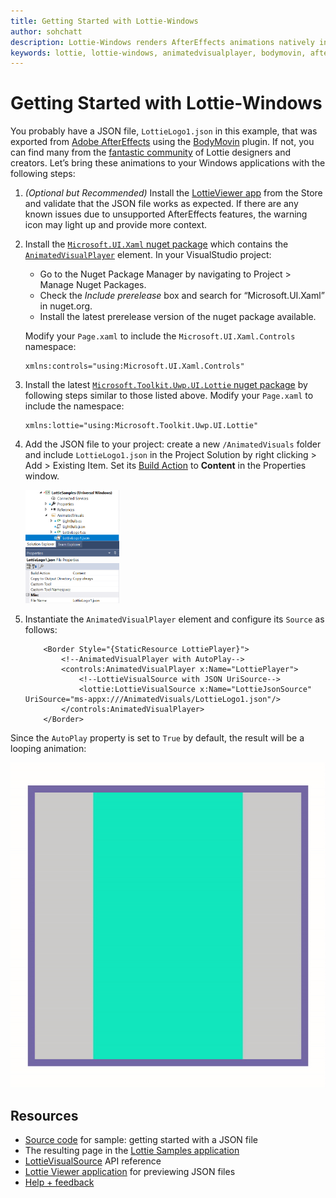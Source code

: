 ```yaml
---
title: Getting Started with Lottie-Windows
author: sohchatt
description: Lottie-Windows renders AfterEffects animations natively in Windows applications.
keywords: lottie, lottie-windows, animatedvisualplayer, bodymovin, aftereffects, windows 10, uwp, uwp community toolkit
---
```


# Getting Started with Lottie-Windows

You probably have a JSON file, `LottieLogo1.json` in this example, that was exported from [Adobe AfterEffects](https://www.adobe.com/products/aftereffects.html) using the [BodyMovin](https://aescripts.com/bodymovin/) plugin. If not, you can find many from the [fantastic community](https://lottiefiles.com/) of Lottie designers and creators. Let’s bring these animations to your Windows applications with the following steps:

1. _(Optional but Recommended)_ Install the [LottieViewer app](https://www.microsoft.com/p/lottie-viewer/9p7x9k692tmw) from the Store and validate that the JSON file works as expected. If there are any known issues due to unsupported AfterEffects features, the warning icon may light up and provide more context.  

2. Install the [`Microsoft.UI.Xaml` nuget package](https://www.nuget.org/packages/Microsoft.UI.Xaml/) which contains the [`AnimatedVisualPlayer`](https://docs.microsoft.com/en-us/uwp/api/microsoft.ui.xaml.controls.animatedvisualplayer) element. In your VisualStudio project:
    * Go to the Nuget Package Manager by navigating to Project > Manage Nuget Packages.
    * Check the _Include prerelease_ box and search for “Microsoft.UI.Xaml” in nuget.org.
    * Install the latest prerelease version of the nuget package available.

    Modify your `Page.xaml` to include the `Microsoft.UI.Xaml.Controls` namespace:

    ```xaml
    xmlns:controls="using:Microsoft.UI.Xaml.Controls"
    ```

3. Install the latest [`Microsoft.Toolkit.Uwp.UI.Lottie` nuget package](https://www.nuget.org/packages/Microsoft.Toolkit.Uwp.UI.Lottie/) by following steps similar to those listed above. Modify your `Page.xaml` to include the namespace:

    ```xaml
    xmlns:lottie="using:Microsoft.Toolkit.Uwp.UI.Lottie"
    ```

4. Add the JSON file to your project: create a new  `/AnimatedVisuals` folder and include `LottieLogo1.json` in the Project Solution by right clicking > Add > Existing Item. Set its [Build Action](https://docs.microsoft.com/visualstudio/ide/build-actions) to **Content** in the Properties window.

    <img src="../../resources/images/Animations/Lottie/LottieDocs_BuildAction.png" alt="BuildAction" width="150"/>

5. Instantiate the `AnimatedVisualPlayer` element and configure its `Source` as follows:

    ```xaml
        <Border Style="{StaticResource LottiePlayer}">
            <!--AnimatedVisualPlayer with AutoPlay-->
            <controls:AnimatedVisualPlayer x:Name="LottiePlayer">
                <!--LottieVisualSource with JSON UriSource-->
                <lottie:LottieVisualSource x:Name="LottieJsonSource" UriSource="ms-appx:///AnimatedVisuals/LottieLogo1.json"/>
            </controls:AnimatedVisualPlayer>
        </Border>
    ```

Since the `AutoPlay` property is set to `True` by default, the result will be a looping animation:

![Autoplay Gif](../../resources/images/Animations/Lottie/LottieDocs_Autoplay.gif)

## Resources

* [Source code](https://github.com/windows-toolkit/Lottie-Windows/blob/master/samples/LottieSamples/Scenarios/JsonPage.xaml) for sample: getting started with a JSON file
* The resulting page in the [Lottie Samples application](http://aka.ms/lottiesamples)
* [LottieVisualSource](https://docs.microsoft.com/dotnet/api/microsoft.toolkit.uwp.ui.lottie.lottievisualsource) API reference
* [Lottie Viewer application](https://www.microsoft.com/p/lottie-viewer/9p7x9k692tmw) for previewing JSON files
* [Help + feedback](https://github.com/windows-toolkit/Lottie-Windows/issues)